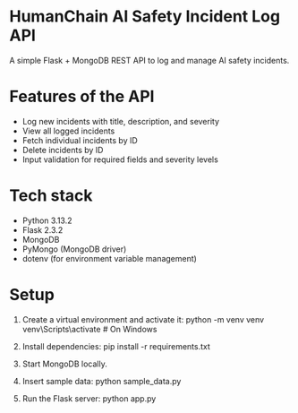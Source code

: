 # HumanChain AI Safety Incident Log API
 A simple Flask + MongoDB REST API to log and manage AI safety incidents.

# Features of the API
- Log new incidents with title, description, and severity
- View all logged incidents
- Fetch individual incidents by ID
- Delete incidents by ID
- Input validation for required fields and severity levels

# Tech stack
- Python 3.13.2
- Flask 2.3.2
- MongoDB
- PyMongo (MongoDB driver)
- dotenv (for environment variable management)

# Setup
1. Create a virtual environment and activate it:
        python -m venv venv
        venv\Scripts\activate  # On Windows

2. Install dependencies:
        pip install -r requirements.txt

3. Start MongoDB locally.

4. Insert sample data:
        python sample_data.py

5. Run the Flask server:
        python app.py